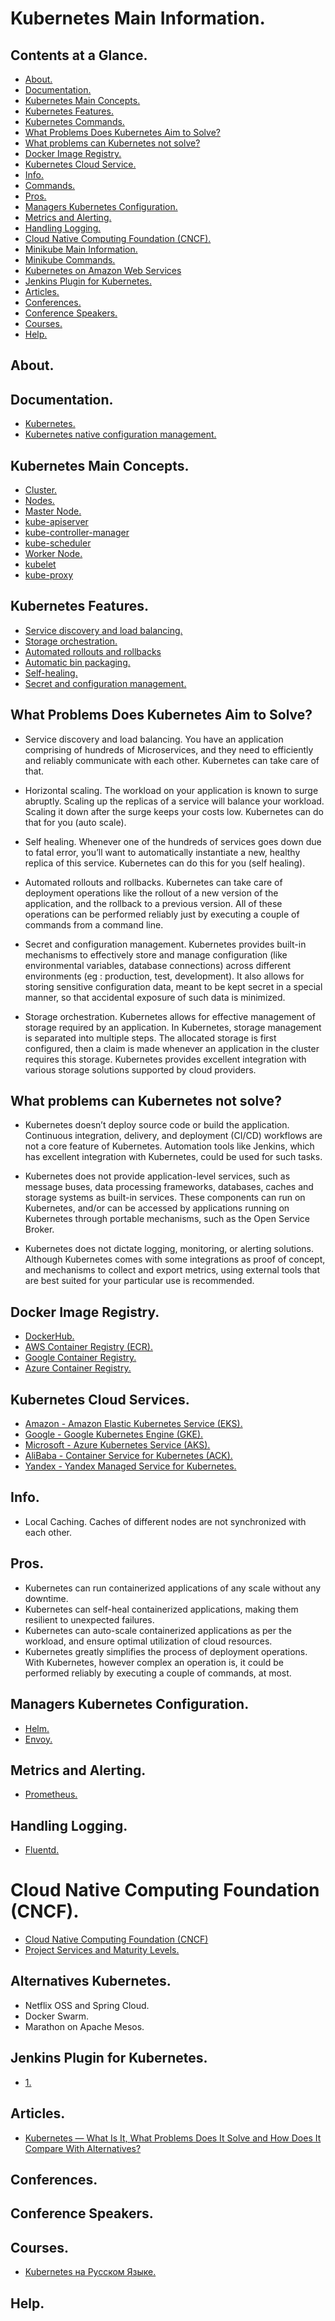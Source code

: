 # Kubernetes Main Information.





## Contents at a Glance.
* [About.](#about)
* [Documentation.](#documentation)
* [Kubernetes Main Concepts.](#kubernetes-main-concepts)
* [Kubernetes Features.](#kubernetes-features)
* [Kubernetes Commands.](kubernetes-commands.md)
* [What Problems Does Kubernetes Aim to Solve?](#what-problems-does-kubernetes-aim-to-solve)
* [What problems can Kubernetes not solve?](#what-problems-can-kubernetes-not-solve)
* [Docker Image Registry.](#docker-image-registry)
* [Kubernetes Cloud Service.](#kubernetes-cloud-services)
* [Info.](#info)
* [Commands.](#commands)
* [Pros.](#pros)
* [Managers Kubernetes Configuration.](#managers-kubernetes-configuration)
* [Metrics and Alerting.](#metrics-and-alerting)
* [Handling Logging.](#handling-logging)
* [Cloud Native Computing Foundation (CNCF).](#cloud-native-computing-foundation-cncf)
* [Minikube Main Information.](minikube-main-information.md)
* [Minikube Commands.](minikube-commands.md)
* [Kubernetes on Amazon Web Services](kubernetes-on-aws.md)
* [Jenkins Plugin for Kubernetes.](#jenkins-plugin-for-kubernetes)
* [Articles.](#articles)
* [Conferences.](#conferences)
* [Conference Speakers.](#conference-speakers)
* [Courses.](#courses)
* [Help.](#help)





## About.





## Documentation.
* [Kubernetes.](https://kubernetes.io/)
* [Kubernetes native configuration management.](https://kustomize.io/)





## Kubernetes Main Concepts.
* [Cluster.]()
* [Nodes.]()
* [Master Node.]()
* [kube-apiserver]()
* [kube-controller-manager]()
* [kube-scheduler]()
* [Worker Node.]()
* [kubelet]()
* [kube-proxy]()





## Kubernetes Features.
* [Service discovery and load balancing.]()
* [Storage orchestration.]()
* [Automated rollouts and rollbacks]()
* [Automatic bin packaging.]()
* [Self-healing.]()
* [Secret and configuration management.]()





## What Problems Does Kubernetes Aim to Solve?
* Service discovery and load balancing. You have an application comprising of hundreds of Microservices, and they need to 
  efficiently and reliably communicate with each other. Kubernetes can take care of that.
  
* Horizontal scaling. The workload on your application is known to surge abruptly. Scaling up the replicas of a service 
  will balance your workload. Scaling it down after the surge keeps your costs low. Kubernetes can do that for you (auto scale).
  
* Self healing. Whenever one of the hundreds of services goes down due to fatal error, you’ll want to automatically 
  instantiate a new, healthy replica of this service. Kubernetes can do this for you (self healing).

* Automated rollouts and rollbacks. Kubernetes can take care of deployment operations like the rollout of a new version 
  of the application, and the rollback to a previous version. All of these operations can be performed reliably just by 
  executing a couple of commands from a command line.

* Secret and configuration management. Kubernetes provides built-in mechanisms to effectively store and manage configuration 
  (like environmental variables, database connections) across different environments (eg : production, test, development). 
  It also allows for storing sensitive configuration data, meant to be kept secret in a special manner, so that accidental 
  exposure of such data is minimized.

* Storage orchestration. Kubernetes allows for effective management of storage required by an application. In Kubernetes, 
  storage management is separated into multiple steps. The allocated storage is first configured, then a claim is made 
  whenever an application in the cluster requires this storage. Kubernetes provides excellent integration with various 
  storage solutions supported by cloud providers.





## What problems can Kubernetes not solve?
* Kubernetes doesn’t deploy source code or build the application. Continuous integration, delivery, and deployment (CI/CD) 
  workflows are not a core feature of Kubernetes. Automation tools like Jenkins, which has excellent integration 
  with Kubernetes, could be used for such tasks.
  
* Kubernetes does not provide application-level services, such as message buses, data processing frameworks, databases, 
  caches and storage systems as built-in services. These components can run on Kubernetes, and/or can be accessed by 
  applications running on Kubernetes through portable mechanisms, such as the Open Service Broker.
  
* Kubernetes does not dictate logging, monitoring, or alerting solutions. Although Kubernetes comes with some integrations 
  as proof of concept, and mechanisms to collect and export metrics, using external tools that are best suited for your 
  particular use is recommended.





## Docker Image Registry.
* [DockerHub.]()
* [AWS Container Registry (ECR).]()
* [Google Container Registry.]()
* [Azure Container Registry.]()





## Kubernetes Cloud Services.
* [Amazon - Amazon Elastic Kubernetes Service (EKS).]()
* [Google - Google Kubernetes Engine (GKE).]()
* [Microsoft - Azure Kubernetes Service (AKS).]()
* [AliBaba - Container Service for Kubernetes (ACK).]()
* [Yandex - Yandex Managed Service for Kubernetes.]()





## Info.
* Local Caching. Caches of different nodes are not synchronized with each other.





## Pros.
* Kubernetes can run containerized applications of any scale without any downtime.
* Kubernetes can self-heal containerized applications, making them resilient to unexpected failures.
* Kubernetes can auto-scale containerized applications as per the workload, and ensure optimal utilization of cloud resources.
* Kubernetes greatly simplifies the process of deployment operations. With Kubernetes, however complex an operation is, 
  it could be performed reliably by executing a couple of commands, at most.





## Managers Kubernetes Configuration.
* [Helm.](https://helm.sh/)
* [Envoy.](https://www.envoyproxy.io/)





## Metrics and Alerting.
* [Prometheus.](https://prometheus.io/)





## Handling Logging.
* [Fluentd.](https://www.fluentd.org/)





# Cloud Native Computing Foundation (CNCF).
* [Cloud Native Computing Foundation (CNCF)](https://www.cncf.io/)
* [Project Services and Maturity Levels.](https://www.cncf.io/projects/)





##  Alternatives Kubernetes.
* Netflix OSS and Spring Cloud.
* Docker Swarm.
* Marathon on Apache Mesos.




## Jenkins Plugin for Kubernetes.
* [1.](https://plugins.jenkins.io/kubernetes/)





## Articles.
* [Kubernetes — What Is It, What Problems Does It Solve and How Does It Compare With Alternatives?](https://medium.com/@srikanth.k/kubernetes-what-is-it-what-problems-does-it-solve-how-does-it-compare-with-its-alternatives-937fe80b754f)




## Conferences.





## Conference Speakers.





## Courses.
* [Kubernetes на Русском Языке.](https://www.youtube.com/playlist?list=PLg5SS_4L6LYvN1RqaVesof8KAf-02fJSi)




## Help.
